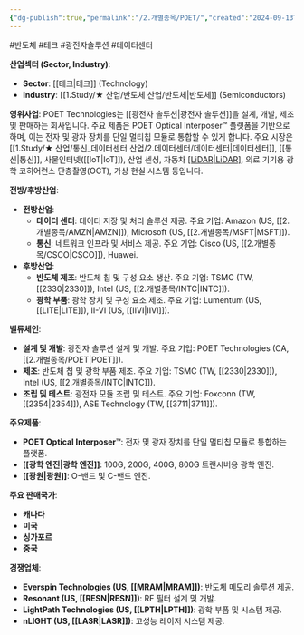```yaml
---
{"dg-publish":true,"permalink":"/2.개별종목/POET/","created":"2024-09-13T17:43:45.346+09:00","updated":"2025-06-03T20:06:00.749+09:00"}
---
```


#반도체 #테크 #광전자솔루션 #데이터센터 


**산업섹터 (Sector, Industry)**:

- **Sector**: [[테크\|테크]] (Technology)
- **Industry**: [[1.Study/★ 산업/반도체 산업/반도체\|반도체]] (Semiconductors)

**영위사업**: POET Technologies는 [[광전자 솔루션\|광전자 솔루션]]을 설계, 개발, 제조 및 판매하는 회사입니다. 주요 제품은 POET Optical Interposer™ 플랫폼을 기반으로 하며, 이는 전자 및 광자 장치를 단일 멀티칩 모듈로 통합할 수 있게 합니다. 주요 시장은 [[1.Study/★ 산업/통신_데이터센터 산업/2.데이터센터/데이터센터\|데이터센터]], [[통신\|통신]], 사물인터넷([[IoT\|IoT]]), 산업 센싱, 자동차 [[LiDAR\|LiDAR]](라이다), 의료 기기용 광학 코히어런스 단층촬영(OCT), 가상 현실 시스템 등입니다.

**전방/후방산업**:

- **전방산업**:
    - **데이터 센터**: 데이터 저장 및 처리 솔루션 제공. 주요 기업: Amazon (US, [[2.개별종목/AMZN\|AMZN]]), Microsoft (US, [[2.개별종목/MSFT\|MSFT]]).
    - **통신**: 네트워크 인프라 및 서비스 제공. 주요 기업: Cisco (US, [[2.개별종목/CSCO\|CSCO]]), Huawei.
- **후방산업**:
    - **반도체 제조**: 반도체 칩 및 구성 요소 생산. 주요 기업: TSMC (TW, [[2330\|2330]]), Intel (US, [[2.개별종목/INTC\|INTC]]).
    - **광학 부품**: 광학 장치 및 구성 요소 제조. 주요 기업: Lumentum (US, [[LITE\|LITE]]), II-VI (US, [[IIVI\|IIVI]]).

**밸류체인**:

- **설계 및 개발**: 광전자 솔루션 설계 및 개발. 주요 기업: POET Technologies (CA, [[2.개별종목/POET\|POET]]).
- **제조**: 반도체 칩 및 광학 부품 제조. 주요 기업: TSMC (TW, [[2330\|2330]]), Intel (US, [[2.개별종목/INTC\|INTC]]).
- **조립 및 테스트**: 광전자 모듈 조립 및 테스트. 주요 기업: Foxconn (TW, [[2354\|2354]]), ASE Technology (TW, [[3711\|3711]]).

**주요제품**:

- **POET Optical Interposer™**: 전자 및 광자 장치를 단일 멀티칩 모듈로 통합하는 플랫폼.
- **[[광학 엔진\|광학 엔진]]**: 100G, 200G, 400G, 800G 트랜시버용 광학 엔진.
- **[[광원\|광원]]**: O-밴드 및 C-밴드 엔진.

**주요 판매국가**:

- **캐나다**
- **미국**
- **싱가포르**
- **중국**

**경쟁업체**:

- **Everspin Technologies (US, [[MRAM\|MRAM]])**: 반도체 메모리 솔루션 제공.
- **Resonant (US, [[RESN\|RESN]])**: RF 필터 설계 및 개발.
- **LightPath Technologies (US, [[LPTH\|LPTH]])**: 광학 부품 및 시스템 제공.
- **nLIGHT (US, [[LASR\|LASR]])**: 고성능 레이저 시스템 제공.
